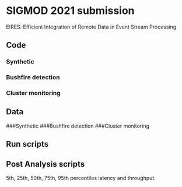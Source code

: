 # SIGMOD 2021 submission
EIRES: Efficient Integration of Remote Data in Event Stream Processing

## Code
### Synthetic
### Bushfire detection
### Cluster monitoring

## Data
###Synthetic
###Bushfire detection
###Cluster monitoring

## Run scripts
## Post Analysis scripts
5th, 25th, 50th, 75th, 95th percentiles latency and throughput.

